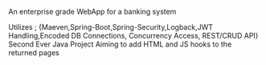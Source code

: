 An enterprise grade WebApp for a banking system



Utilizes ; {Maeven,Spring-Boot,Spring-Security,Logback,JWT Handling,Encoded DB Connections, Concurrency Access, REST/CRUD API}
Second Ever Java Project
Aiming to add HTML and JS hooks to the returned pages
